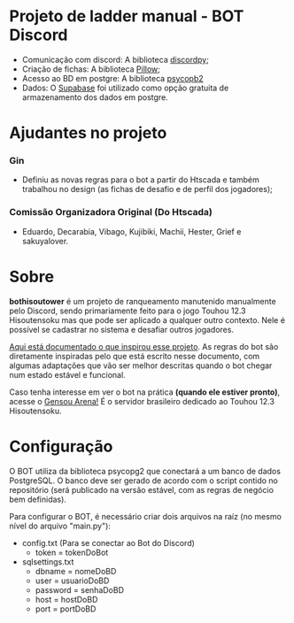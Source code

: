# Projeto de ladder manual - BOT Discord

- Comunicação com discord: A biblioteca [discordpy](https://discordpy.readthedocs.io/en/stable/index.html);
- Criação de fichas: A biblioteca [Pillow](https://pypi.org/project/pillow/);
- Acesso ao BD em postgre: A biblioteca [psycopb2](https://www.psycopg.org/docs/)
- Dados: O [Supabase](https://supabase.com/dashboard/) foi utilizado como opção gratuita de armazenamento dos dados em postgre.


# Ajudantes no projeto

### Gin
- Definiu as novas regras para o bot a partir do Htscada e também trabalhou no design (as fichas de desafio e de perfil dos jogadores);

### Comissão Organizadora Original (Do Htscada)
- Eduardo, Decarabia, Vibago, Kujibiki, Machii, Hester, Grief e sakuyalover.


# Sobre

**bothisoutower** é um projeto de ranqueamento manutenido manualmente pelo Discord, sendo primariamente feito para o jogo Touhou 12.3 Hisoutensoku mas que pode ser aplicado a qualquer outro contexto. Nele é possível se cadastrar no sistema e desafiar outros jogadores.

[Aqui está documentado o que inspirou esse projeto](https://sites.google.com/site/gensouarena/home/competi%C3%A7%C3%B5es/htscada?authuser=0). As regras do bot são diretamente inspiradas pelo que está escrito nesse documento, com algumas adaptações que vão ser melhor descritas quando o bot chegar num estado estável e funcional.

Caso tenha interesse em ver o bot na prática **(quando ele estiver pronto)**, acesse o [Gensou Arena!](https://discord.gg/eKHfY6T) É o servidor brasileiro dedicado ao Touhou 12.3 Hisoutensoku.

# Configuração

O BOT utiliza da biblioteca psycopg2 que conectará a um banco de dados PostgreSQL. O banco deve ser gerado de acordo com o script contido no repositório (será publicado na versão estável, com as regras de negócio bem definidas).

Para configurar o BOT, é necessário criar dois arquivos na raíz (no mesmo nível do arquivo "main.py"):
- config.txt (Para se conectar ao Bot do Discord)
	- token = tokenDoBot
- sqlsettings.txt
	- dbname = nomeDoBD
	- user = usuarioDoBD
	- password = senhaDoBD
	- host = hostDoBD
	- port = portDoBD


